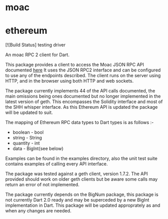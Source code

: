 # moac

# ethereum

[![Build Status] testing driver

An moac RPC 2 client for Dart.

This package provides a client to access the Moac JSON RPC API documented [here](https://github.com/MOACChain/moac-core/wiki/JSON-RPC)
It uses the JSON RPC2 interface and can be configured to use any of the endpoints described. The client runs on the server using HTTP, and in
the browser using both HTTP and web sockets.

The package currently implements 44 of the API calls documented, the main omissions being ones documented but no longer
implemented in the latest version of geth.
This encompasses the Solidity interface and most of the SHH whisper interface. As this Ethereum API is updated the package will
be updated to suit.

The mapping of Ethereum RPC data types to Dart types is as follows :-

- boolean - bool
- string - String
- quantity - int
- data - BigInt(see below)

Examples can be found in the examples directory, also the unit test suite contains examples of calling every API interface.

The package was tested against a geth client, version 1.7.2. The API provided should work on older geth clients
but be aware some calls may return an error of not implemented.

The package currently depends on the BigNum package, this package is not currently Dart 2.0 ready and may be
superceded by a new BigInt implementation in Dart. This package will be updated approprately as and when any changes are
needed.
